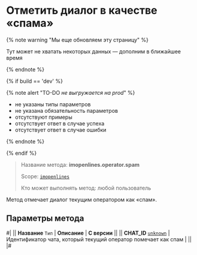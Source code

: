 # Отметить диалог в качестве «спама»

{% note warning "Мы еще обновляем эту страницу" %}

Тут может не хватать некоторых данных — дополним в ближайшее время

{% endnote %}

{% if build == 'dev' %}

{% note alert "TO-DO _не выгружается на prod_" %}

- не указаны типы параметров
- не указана обязательность параметров
- отсутствуют примеры
- отсутствует ответ в случае успеха
- отсутствует ответ в случае ошибки

{% endnote %}

{% endif %}

> Название метода: **imopenlines.operator.spam**
>
> Scope: [`imopenlines`](../../../scopes/permissions.md)
>
> Кто может выполнять метод: любой пользователь

Метод отмечает диалог текущим оператором как «спам».

## Параметры метода

#|
|| **Название**
`Тип` | **Описание** | **С версии** ||
|| **CHAT_ID**
[`unknown`](../../../data-types.md) | Идентификатор чата, который текущий оператор помечает как спам | ||
|#